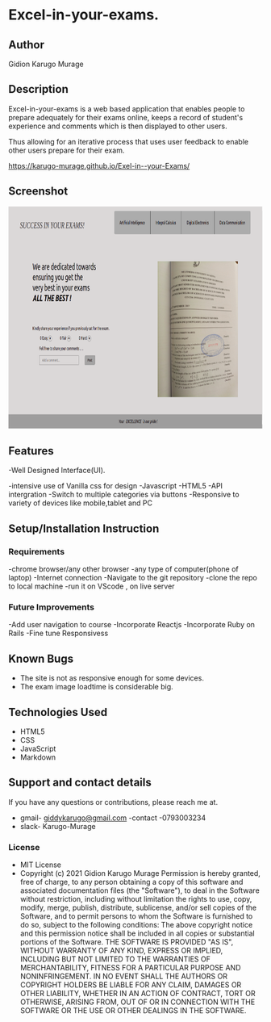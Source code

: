 # Excel-in-your-exams.
## Author 

 Gidion Karugo Murage

## Description

Excel-in-your-exams is a web based application that enables people to prepare adequately for their exams online, keeps a record of student's experience and comments which is then displayed to other users.

Thus allowing for an iterative process that uses user feedback to enable other users prepare for their exam.

https://karugo-murage.github.io/Exel-in--your-Exams/

 
## Screenshot

<img src="./Assets/images/succedexams.png" width="900px" height="440px">  
 
## Features

-Well Designed Interface(UI).

-intensive use of Vanilla css for design
-Javascript
-HTML5
-API intergration
-Switch to multiple categories via buttons
-Responsive to variety of devices like mobile,tablet and PC

## Setup/Installation Instruction

### Requirements

-chrome browser/any other browser
-any type of computer(phone of laptop)
-Internet connection
-Navigate to the git repository
-clone the repo to local machine
-run it on VScode , on live server

### Future Improvements

-Add user navigation to course
-Incorporate Reactjs
-Incorporate Ruby on Rails
-Fine tune Responsivess


## Known Bugs
- The site is not as responsive enough for some devices.
- The exam image loadtime is considerable big.

## Technologies Used
- HTML5
- CSS
- JavaScript
- Markdown

## Support and contact details

If you have any questions or contributions, please reach me at.

- gmail- giddykarugo@gmail.com
-contact -0793003234
- slack- Karugo-Murage

### License

- MIT  License
- Copyright (c) 2021 Gidion Karugo Murage
Permission is hereby granted, free of charge, to any person obtaining a copy of this software and associated documentation files (the "Software"), to deal in the Software without restriction, including without limitation the rights to use, copy, modify, merge, publish, distribute, sublicense, and/or sell copies of the Software, and to permit persons to whom the Software is furnished to do so, subject to the following conditions:
The above copyright notice and this permission notice shall be included in all copies or substantial portions of the Software.
THE SOFTWARE IS PROVIDED "AS IS", WITHOUT WARRANTY OF ANY KIND, EXPRESS OR IMPLIED, INCLUDING BUT NOT LIMITED TO THE WARRANTIES OF MERCHANTABILITY, FITNESS FOR A PARTICULAR PURPOSE AND NONINFRINGEMENT. IN NO EVENT SHALL THE AUTHORS OR COPYRIGHT HOLDERS BE LIABLE FOR ANY CLAIM, DAMAGES OR OTHER LIABILITY, WHETHER IN AN ACTION OF CONTRACT, TORT OR OTHERWISE, ARISING FROM, OUT OF OR IN CONNECTION WITH THE SOFTWARE OR THE USE OR OTHER DEALINGS IN THE SOFTWARE.